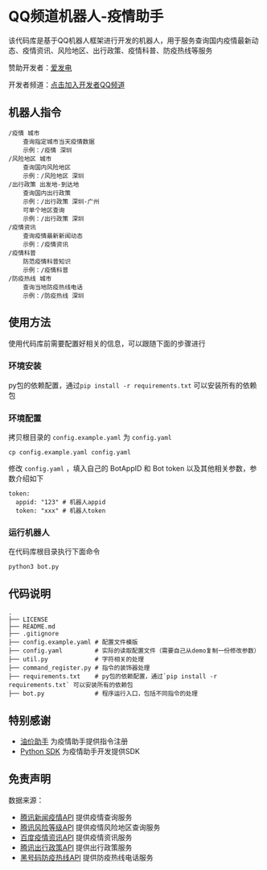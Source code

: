 # QQ频道机器人-疫情助手

该代码库是基于QQ机器人框架进行开发的机器人，用于服务查询国内疫情最新动态、疫情资讯、风险地区、出行政策、疫情科普、防疫热线等服务

赞助开发者：[爱发电](https://afdian.net/@nian-bot)

开发者频道：[点击加入开发者QQ频道](https://qun.qq.com/qqweb/qunpro/share?_wv=3&_wwv=128&appChannel=share&inviteCode=1MVLD4&appChannel=share&businessType=9&from=246610&biz=ka)

## 机器人指令

    /疫情 城市
        查询指定城市当天疫情数据
        示例：/疫情 深圳
    /风险地区 城市
        查询国内风险地区
        示例：/风险地区 深圳
    /出行政策 出发地-到达地
        查询国内出行政策
        示例：/出行政策 深圳-广州
        可单个地区查询
        示例：/出行政策 深圳
    /疫情资讯
        查询疫情最新新闻动态
        示例：/疫情资讯
    /疫情科普
        防范疫情科普知识
        示例：/疫情科普
    /防疫热线 城市
        查询当地防疫热线电话
        示例：/防疫热线 深圳

## 使用方法

使用代码库前需要配置好相关的信息，可以跟随下面的步骤进行

### 环境安装

py包的依赖配置，通过`pip install -r requirements.txt` 可以安装所有的依赖包

### 环境配置

拷贝根目录的 `config.example.yaml` 为 `config.yaml`

```shell
cp config.example.yaml config.yaml
```

修改 `config.yaml` ，填入自己的 BotAppID 和 Bot token 以及其他相关参数，参数介绍如下

```shell
token:
  appid: "123" # 机器人appid
  token: "xxx" # 机器人token
```

### 运行机器人

在代码库根目录执行下面命令

```shell
python3 bot.py
```

## 代码说明

    .
    ├── LICENSE
    ├── README.md
    ├── .gitignore 
    ├── config.example.yaml # 配置文件模版
    ├── config.yaml         # 实际的读取配置文件（需要自己从demo复制一份修改参数）
    ├── util.py             # 字符相关的处理
    ├── command_register.py # 指令的装饰器处理
    ├── requirements.txt    # py包的依赖配置，通过`pip install -r requirements.txt` 可以安装所有的依赖包
    ├── bot.py              # 程序运行入口，包括不同指令的处理

## 特别感谢

-   [油价助手](https://github.com/wzpan/oil-price-bot/) 为疫情助手提供指令注册
-   [Python SDK](https://github.com/tencent-connect/botpy) 为疫情助手开发提供SDK

## 免责声明

数据来源：  

-   [腾讯新闻疫情API](https://news.qq.com/zt2020/page/feiyan.htm#/)  提供疫情查询服务
-   [腾讯风险等级API](https://news.qq.com/zt2020/page/feiyan.htm#/)  提供疫情风险地区查询服务
-   [百度疫情资讯API](https://voice.baidu.com/act/newpneumonia/newpneumonia/?from=osari_aladin_banner)  提供疫情资讯服务
-   [腾讯出行政策API](https://news.qq.com/hdh5/sftravel.htm#/)  提供出行政策服务
-   [黑号码防疫热线API](https://heihaoma.com/i-fangyi)  提供防疫热线电话服务

